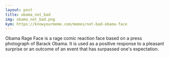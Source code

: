```yaml
---
layout: post
title: obama_not_bad
img: obama_not_bad.png
kym: https://knowyourmeme.com/memes/not-bad-obama-face
---
```

Obama Rage Face is a rage comic reaction face based on a press photograph of Barack Obama.
It is used as a positive response to a pleasant surprise or an outcome of an event that has surpassed one's expectation.
